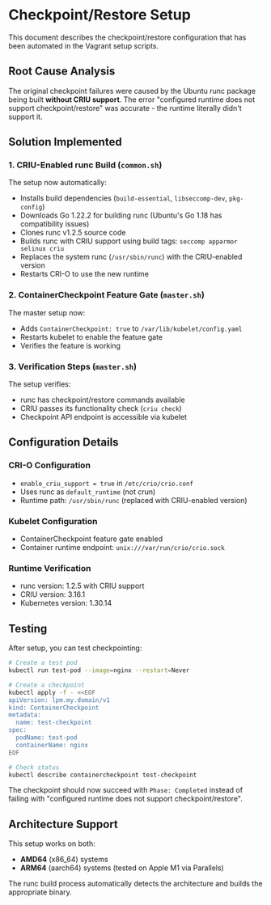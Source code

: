 # Checkpoint/Restore Setup

This document describes the checkpoint/restore configuration that has been automated in the Vagrant setup scripts.

## Root Cause Analysis

The original checkpoint failures were caused by the Ubuntu runc package being built **without CRIU support**. The error "configured runtime does not support checkpoint/restore" was accurate - the runtime literally didn't support it.

## Solution Implemented

### 1. CRIU-Enabled runc Build (`common.sh`)

The setup now automatically:
- Installs build dependencies (`build-essential`, `libseccomp-dev`, `pkg-config`)
- Downloads Go 1.22.2 for building runc (Ubuntu's Go 1.18 has compatibility issues)
- Clones runc v1.2.5 source code
- Builds runc with CRIU support using build tags: `seccomp apparmor selinux criu`
- Replaces the system runc (`/usr/sbin/runc`) with the CRIU-enabled version
- Restarts CRI-O to use the new runtime

### 2. ContainerCheckpoint Feature Gate (`master.sh`)

The master setup now:
- Adds `ContainerCheckpoint: true` to `/var/lib/kubelet/config.yaml`
- Restarts kubelet to enable the feature gate
- Verifies the feature is working

### 3. Verification Steps (`master.sh`)

The setup verifies:
- runc has checkpoint/restore commands available
- CRIU passes its functionality check (`criu check`)
- Checkpoint API endpoint is accessible via kubelet

## Configuration Details

### CRI-O Configuration
- `enable_criu_support = true` in `/etc/crio/crio.conf`
- Uses runc as `default_runtime` (not crun)
- Runtime path: `/usr/sbin/runc` (replaced with CRIU-enabled version)

### Kubelet Configuration
- ContainerCheckpoint feature gate enabled
- Container runtime endpoint: `unix:///var/run/crio/crio.sock`

### Runtime Verification
- runc version: 1.2.5 with CRIU support
- CRIU version: 3.16.1
- Kubernetes version: 1.30.14

## Testing

After setup, you can test checkpointing:

```bash
# Create a test pod
kubectl run test-pod --image=nginx --restart=Never

# Create a checkpoint
kubectl apply -f - <<EOF
apiVersion: lpm.my.domain/v1
kind: ContainerCheckpoint
metadata:
  name: test-checkpoint
spec:
  podName: test-pod
  containerName: nginx
EOF

# Check status
kubectl describe containercheckpoint test-checkpoint
```

The checkpoint should now succeed with `Phase: Completed` instead of failing with "configured runtime does not support checkpoint/restore".

## Architecture Support

This setup works on both:
- **AMD64** (x86_64) systems
- **ARM64** (aarch64) systems (tested on Apple M1 via Parallels)

The runc build process automatically detects the architecture and builds the appropriate binary.